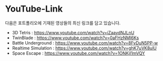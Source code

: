 # YouTube-Link
다음은 포트폴리오에 기재된 영상들의 최신 링크를 담고 있습니다.  
- 3D Tetris : https://www.youtube.com/watch?v=iZaavdNJLnU
- TwinBlade : https://www.youtube.com/watch?v=0aFHzNMl6Ks
- Battle Underground : https://www.youtube.com/watch?v=8FvDuN5PP-w
- Realtime Simulation : https://www.youtube.com/watch?v=ghK7uVK8ulU
- Space Escape : https://www.youtube.com/watch?v=1ONKjI1mVQY
